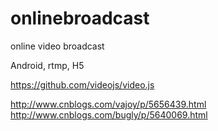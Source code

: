 # onlinebroadcast
online video broadcast

Android, rtmp, H5 

https://github.com/videojs/video.js

http://www.cnblogs.com/vajoy/p/5656439.html
http://www.cnblogs.com/bugly/p/5640069.html


